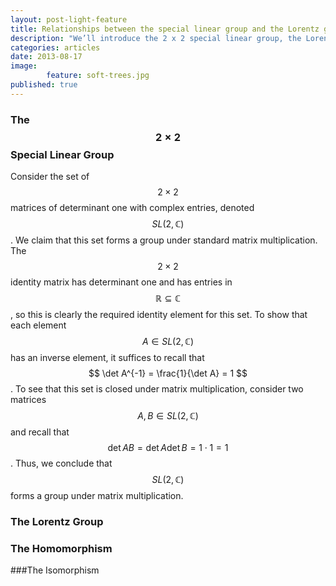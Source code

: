 ```yaml
---
layout: post-light-feature
title: Relationships between the special linear group and the Lorentz group
description: "We’ll introduce the 2 x 2 special linear group, the Lorentz group, and some close relationships between between the two. These results have very important physical applications which we will explore in later articles."
categories: articles
date: 2013-08-17
image: 
        feature: soft-trees.jpg
published: true
---
```


### The $$ 2 \times 2 $$ Special Linear Group

Consider the set of $$ 2 \times 2 $$ matrices of determinant one with complex entries, denoted $$ SL(2, \mathbb{C}) $$. We claim that this set forms a group under standard matrix multiplication. The $$ 2 \times 2 $$ identity matrix has determinant one and has entries in $$ \mathbb{R} \subseteq \mathbb{C} $$, so this is clearly the required identity element for this set. To show that each element $$ A \in SL(2, \mathbb{C}) $$ has an inverse element, it suffices to recall that 
$$ 
\det A^{-1} = \frac{1}{\det A} = 1 
$$.
To see that this set is closed under matrix multiplication, consider two matrices $$ A, B \in SL(2, \mathbb{C}) $$ and recall that 
$$ \det A B = \det A \det B = 1 \cdot 1 = 1 $$. 
Thus, we conclude that $$ SL(2, \mathbb{C})$$ forms a group under matrix multiplication. 

### The Lorentz Group

### The Homomorphism

###The Isomorphism
